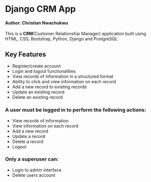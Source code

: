 <h1>Django CRM App</h1>

<h4>Author: Christian Nwachukwu</h4>

<p>This is a <b>CRM</b>(Customer Relationship Manager) application built using HTML, CSS, Bootstrap, Python, Django and PostgreSQL</p>

<h2>Key Features</h2>
<ul>
    <li>Register/create account</li>
    <li>Login and logout functionalities</li>
    <li>View records of information in a structured format</li>
    <li>Ability to click and view information on each record</li>
    <li>Add a new record to existing records</li>
    <li>Update an existing record</li>
    <li>Delete an existing record</li>
</ul>

<h3>A user must be logged in to perform the following actions:</h3>
<ul>
    <li>View records of information</li>
    <li>View information on each record</li>
    <li>Add a new record</li>
    <li>Update a record</li>
    <li>Delete a record</li>
    <li>Logout</li>
</ul>

<h3>Only a superuser can:</h3>
<ul>
    <li>Login to admin interface</li>
    <li>Delete users account</li>
</ul>